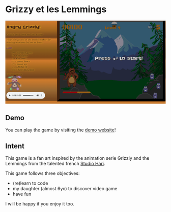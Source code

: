 # Grizzy et les Lemmings

![screenshot](https://github.com/leroyj/grizzly/blob/main/src/assets/screenshot.png?raw=true)

## Demo

You can play the game by visiting the [demo website](http://grizzly.djoo.org/)!

## Intent

This game is a fan art inspired by the animation serie Grizzly and the Lemmings from the talented french [Studio Hari](https://www.studiohari.com/).

This game follows three objectives:

* (re)learn to code
* my daughter (almost 6yo) to discover video game
* have fun

I will be happy if you enjoy it too.

